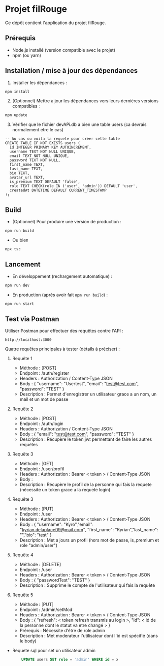 # Projet filRouge

Ce dépôt contient l'application du projet filRouge.

## Prérequis
- Node.js installé (version compatible avec le projet)
- npm (ou yarn)

## Installation / mise à jour des dépendances
1. Installer les dépendances :
```bash
npm install
```
2. (Optionnel) Mettre à jour les dépendances vers leurs dernières versions compatibles :
```bash
npm update
```
3. Vérifier que le fichier devAPi.db a bien une table users (ca devrais normalement etre le cas)
```
-- Au cas ou voila la requete pour créer cette table
CREATE TABLE IF NOT EXISTS users (
  id INTEGER PRIMARY KEY AUTOINCREMENT,
  username TEXT NOT NULL UNIQUE,
  email TEXT NOT NULL UNIQUE,
  password TEXT NOT NULL,
  first_name TEXT,
  last_name TEXT,
  bio TEXT,
  avatar_url TEXT,
  is_premium TEXT DEFAULT 'false',
  role TEXT CHECK(role IN ('user', 'admin')) DEFAULT 'user',
  createdAt DATETIME DEFAULT CURRENT_TIMESTAMP
);
``` 
## Build
- (Optionnel) Pour produire une version de production :
```bash
npm run build 
```
- Ou bien 
```bash
npx tsc
```
## Lancement
- En développement (rechargement automatique) :
```bash
npm run dev
```
- En production (après avoir fait `npm run build`) :
```bash
npm run start
```

## Test via Postman
Utiliser Postman pour effectuer des requêtes contre l'API :
```
http://localhost:3000
```

Quatre requêtes principales à tester (détails à préciser) :
1. Requête 1
    - Méthode : [POST]
    - Endpoint : /auth/register
    - Headers : Authorization / Content-Type JSON
    - Body : { "username": "Usertest", "email": "test@test.com", "password": "TEST" }
    - Description : Permet d'enregistrer un utilisateur grace a un nom, un mail et un mot de passe

2. Requête 2
    - Méthode : [POST]
    - Endpoint : /auth/login
    - Headers : Authorization / Content-Type JSON
    - Body : { "email": "test@test.com", "password": "TEST" }
    - Description : Récupère le token jwt permettant de faire les autres requètes
3. Requête 3
    - Méthode : [GET]
    - Endpoint : /user/profil
    - Headers : Authorization : Bearer < token > / Content-Type JSON
    - Body : 
    - Description : Récupère le profil de la personne qui fais la requete (nécessite un token grace a la requete login)
3. Requête 3
    - Méthode : [PUT]
    - Endpoint : /user
    - Headers : Authorization : Bearer < token > / Content-Type JSON
    - Body : {
    "username": "Kyro","email": "kyrian.delaplace09@mail.com", "first_name": "Kyrian","last_name": "","bio": "test"
}
    - Description : Met a jours un profil (hors mot de passe, is_premium et role "admin/user")
4. Requête 4
    - Méthode : [DELETE]
    - Endpoint : /user
    - Headers : Authorization : Bearer < token > / Content-Type JSON
    - Body : { "passwordTest": "TEST" }
    - Description : Supprime le compte de l'utilisateur qui fais la requète

5. Requête 5 
    - Méthode : [PUT]
    - Endpoint : /admin/setMod
    - Headers : Authorization : Bearer < token > / Content-Type JSON
    - Body : { "refresh": < token refresh transmis au login >, "id": < id de la personne dont le statut va etre changé > }
    - Prérequis : Nécessite d'être de role admin
    - Description : Met moderateur l'utilisateur dont l'id est spécifié (dans le body)


- Requete sql pour set un utilisateur admin
    ```sql 
        UPDATE users SET role = 'admin' WHERE id = x
    ```